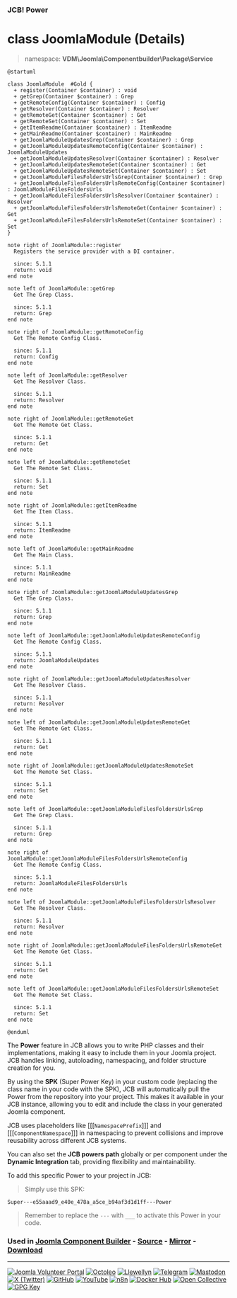 ### JCB! Power
# class JoomlaModule (Details)
> namespace: **VDM\Joomla\Componentbuilder\Package\Service**

```uml
@startuml

class JoomlaModule  #Gold {
  + register(Container $container) : void
  + getGrep(Container $container) : Grep
  + getRemoteConfig(Container $container) : Config
  + getResolver(Container $container) : Resolver
  + getRemoteGet(Container $container) : Get
  + getRemoteSet(Container $container) : Set
  + getItemReadme(Container $container) : ItemReadme
  + getMainReadme(Container $container) : MainReadme
  + getJoomlaModuleUpdatesGrep(Container $container) : Grep
  + getJoomlaModuleUpdatesRemoteConfig(Container $container) : JoomlaModuleUpdates
  + getJoomlaModuleUpdatesResolver(Container $container) : Resolver
  + getJoomlaModuleUpdatesRemoteGet(Container $container) : Get
  + getJoomlaModuleUpdatesRemoteSet(Container $container) : Set
  + getJoomlaModuleFilesFoldersUrlsGrep(Container $container) : Grep
  + getJoomlaModuleFilesFoldersUrlsRemoteConfig(Container $container) : JoomlaModuleFilesFoldersUrls
  + getJoomlaModuleFilesFoldersUrlsResolver(Container $container) : Resolver
  + getJoomlaModuleFilesFoldersUrlsRemoteGet(Container $container) : Get
  + getJoomlaModuleFilesFoldersUrlsRemoteSet(Container $container) : Set
}

note right of JoomlaModule::register
  Registers the service provider with a DI container.

  since: 5.1.1
  return: void
end note

note left of JoomlaModule::getGrep
  Get The Grep Class.

  since: 5.1.1
  return: Grep
end note

note right of JoomlaModule::getRemoteConfig
  Get The Remote Config Class.

  since: 5.1.1
  return: Config
end note

note left of JoomlaModule::getResolver
  Get The Resolver Class.

  since: 5.1.1
  return: Resolver
end note

note right of JoomlaModule::getRemoteGet
  Get The Remote Get Class.

  since: 5.1.1
  return: Get
end note

note left of JoomlaModule::getRemoteSet
  Get The Remote Set Class.

  since: 5.1.1
  return: Set
end note

note right of JoomlaModule::getItemReadme
  Get The Item Class.

  since: 5.1.1
  return: ItemReadme
end note

note left of JoomlaModule::getMainReadme
  Get The Main Class.

  since: 5.1.1
  return: MainReadme
end note

note right of JoomlaModule::getJoomlaModuleUpdatesGrep
  Get The Grep Class.

  since: 5.1.1
  return: Grep
end note

note left of JoomlaModule::getJoomlaModuleUpdatesRemoteConfig
  Get The Remote Config Class.

  since: 5.1.1
  return: JoomlaModuleUpdates
end note

note right of JoomlaModule::getJoomlaModuleUpdatesResolver
  Get The Resolver Class.

  since: 5.1.1
  return: Resolver
end note

note left of JoomlaModule::getJoomlaModuleUpdatesRemoteGet
  Get The Remote Get Class.

  since: 5.1.1
  return: Get
end note

note right of JoomlaModule::getJoomlaModuleUpdatesRemoteSet
  Get The Remote Set Class.

  since: 5.1.1
  return: Set
end note

note left of JoomlaModule::getJoomlaModuleFilesFoldersUrlsGrep
  Get The Grep Class.

  since: 5.1.1
  return: Grep
end note

note right of JoomlaModule::getJoomlaModuleFilesFoldersUrlsRemoteConfig
  Get The Remote Config Class.

  since: 5.1.1
  return: JoomlaModuleFilesFoldersUrls
end note

note left of JoomlaModule::getJoomlaModuleFilesFoldersUrlsResolver
  Get The Resolver Class.

  since: 5.1.1
  return: Resolver
end note

note right of JoomlaModule::getJoomlaModuleFilesFoldersUrlsRemoteGet
  Get The Remote Get Class.

  since: 5.1.1
  return: Get
end note

note left of JoomlaModule::getJoomlaModuleFilesFoldersUrlsRemoteSet
  Get The Remote Set Class.

  since: 5.1.1
  return: Set
end note

@enduml
```

The **Power** feature in JCB allows you to write PHP classes and their implementations,
making it easy to include them in your Joomla project. JCB handles linking, autoloading,
namespacing, and folder structure creation for you.

By using the **SPK** (Super Power Key) in your custom code (replacing the class name
in your code with the SPK), JCB will automatically pull the Power from the repository
into your project. This makes it available in your JCB instance, allowing you to edit
and include the class in your generated Joomla component.

JCB uses placeholders like [[[`NamespacePrefix`]]] and [[[`ComponentNamespace`]]] in
namespacing to prevent collisions and improve reusability across different JCB systems.

You can also set the **JCB powers path** globally or per component under the
**Dynamic Integration** tab, providing flexibility and maintainability.

To add this specific Power to your project in JCB:

> Simply use this SPK:
```
Super---e55aaad9_e40e_478a_a5ce_b94af3d1d1ff---Power
```
> Remember to replace the `---` with `___` to activate this Power in your code.

### Used in [Joomla Component Builder](https://www.joomlacomponentbuilder.com) - [Source](https://git.vdm.dev/joomla/Component-Builder) - [Mirror](https://github.com/vdm-io/Joomla-Component-Builder) - [Download](https://git.vdm.dev/joomla/pkg-component-builder/releases)

---
[![Joomla Volunteer Portal](https://img.shields.io/badge/-Joomla-gold?logo=joomla)](https://volunteers.joomla.org/joomlers/1396-llewellyn-van-der-merwe "Join Llewellyn on the Joomla Volunteer Portal: Shaping the Future Together!") [![Octoleo](https://img.shields.io/badge/-Octoleo-black?logo=linux)](https://git.vdm.dev/octoleo "--quiet") [![Llewellyn](https://img.shields.io/badge/-Llewellyn-ffffff?logo=gitea)](https://git.vdm.dev/Llewellyn "Collaborate and Innovate with Llewellyn on Git: Building a Better Code Future!") [![Telegram](https://img.shields.io/badge/-Telegram-blue?logo=telegram)](https://t.me/Joomla_component_builder "Join Llewellyn and the Community on Telegram: Building Joomla Components Together!") [![Mastodon](https://img.shields.io/badge/-Mastodon-9e9eec?logo=mastodon)](https://joomla.social/@llewellyn "Connect and Engage with Llewellyn on Joomla Social: Empowering Communities, One Post at a Time!") [![X (Twitter)](https://img.shields.io/badge/-X-black?logo=x)](https://x.com/llewellynvdm "Join the Conversation with Llewellyn on X: Where Ideas Take Flight!") [![GitHub](https://img.shields.io/badge/-GitHub-181717?logo=github)](https://github.com/Llewellynvdm "Build, Innovate, and Thrive with Llewellyn on GitHub: Turning Ideas into Impact!") [![YouTube](https://img.shields.io/badge/-YouTube-ff0000?logo=youtube)](https://www.youtube.com/@OctoYou "Explore, Learn, and Create with Llewellyn on YouTube: Your Gateway to Inspiration!") [![n8n](https://img.shields.io/badge/-n8n-black?logo=n8n)](https://n8n.io/creators/octoleo "Effortless Automation and Impactful Workflows with Llewellyn on n8n!") [![Docker Hub](https://img.shields.io/badge/-Docker-grey?logo=docker)](https://hub.docker.com/u/llewellyn "Llewellyn on Docker: Containerize Your Creativity!") [![Open Collective](https://img.shields.io/badge/-Donate-green?logo=opencollective)](https://opencollective.com/joomla-component-builder "Donate towards JCB: Help Llewellyn financially so he can continue developing this great tool!") [![GPG Key](https://img.shields.io/badge/-GPG-blue?logo=gnupg)](https://git.vdm.dev/Llewellyn/gpg "Unlock Trust and Security with Llewellyn's GPG Key: Your Gateway to Verified Connections!")